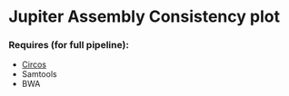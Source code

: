 Jupiter Assembly Consistency plot
======================
### Requires (for full pipeline):
* [Circos](http://circos.ca/software/download/)
* Samtools
* BWA
